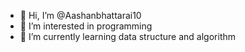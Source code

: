 - 👋 Hi, I’m @Aashanbhattarai10
- 👀 I’m interested in programming
- 🌱 I’m currently learning data structure and algorithm

<!---
Aashanbhattarai10/Aashanbhattarai10 is a ✨ special ✨ repository because its `README.md` (this file) appears on your GitHub profile.
You can click the Preview link to take a look at your changes.
--->
